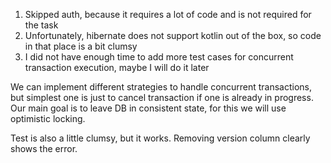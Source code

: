 1) Skipped auth, because it requires  a lot of code and is not required for the task
2) Unfortunately, hibernate does not support kotlin out of the box, so code in that place is a bit clumsy
3) I did not have enough time to add more test cases for concurrent transaction execution, maybe I will do it later

We can implement different strategies to handle concurrent transactions, but simplest one is just to cancel transaction if one is already in progress.
Our main goal is to leave DB in consistent state, for this we will use optimistic locking.

Test is also a little clumsy, but it works. Removing version column clearly shows the error.